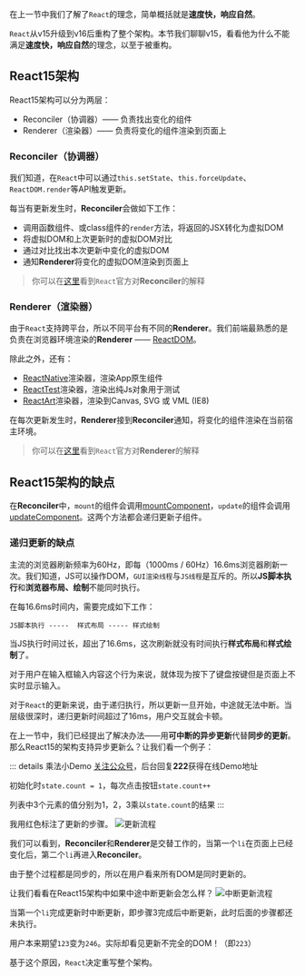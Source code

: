 在上一节中我们了解了`React`的理念，简单概括就是**速度快，响应自然**。

`React`从v15升级到v16后重构了整个架构。本节我们聊聊v15，看看他为什么不能满足**速度快，响应自然**的理念，以至于被重构。

## React15架构

React15架构可以分为两层：

- Reconciler（协调器）—— 负责找出变化的组件
- Renderer（渲染器）—— 负责将变化的组件渲染到页面上

### Reconciler（协调器）

我们知道，在`React`中可以通过`this.setState`、`this.forceUpdate`、`ReactDOM.render`等API触发更新。

每当有更新发生时，**Reconciler**会做如下工作：

- 调用函数组件、或class组件的`render`方法，将返回的JSX转化为虚拟DOM
- 将虚拟DOM和上次更新时的虚拟DOM对比
- 通过对比找出本次更新中变化的虚拟DOM
- 通知**Renderer**将变化的虚拟DOM渲染到页面上

> 你可以在[这里](https://zh-hans.reactjs.org/docs/codebase-overview.html#reconcilers)看到`React`官方对**Reconciler**的解释

### Renderer（渲染器）

由于`React`支持跨平台，所以不同平台有不同的**Renderer**。我们前端最熟悉的是负责在浏览器环境渲染的**Renderer** —— [ReactDOM](https://www.npmjs.com/package/react-dom)。

除此之外，还有：

- [ReactNative](https://www.npmjs.com/package/react-native)渲染器，渲染App原生组件
- [ReactTest](https://www.npmjs.com/package/react-test-Renderer)渲染器，渲染出纯Js对象用于测试
- [ReactArt](https://www.npmjs.com/package/react-art)渲染器，渲染到Canvas, SVG 或 VML (IE8)

在每次更新发生时，**Renderer**接到**Reconciler**通知，将变化的组件渲染在当前宿主环境。

> 你可以在[这里](https://zh-hans.reactjs.org/docs/codebase-overview.html#renderers)看到`React`官方对**Renderer**的解释

## React15架构的缺点

在**Reconciler**中，`mount`的组件会调用[mountComponent](https://github.com/facebook/react/blob/15-stable/src/renderers/dom/shared/ReactDOMComponent.js#L498)，`update`的组件会调用[updateComponent](https://github.com/facebook/react/blob/15-stable/src/renderers/dom/shared/ReactDOMComponent.js#L877)。这两个方法都会递归更新子组件。

### 递归更新的缺点

主流的浏览器刷新频率为60Hz，即每（1000ms / 60Hz）16.6ms浏览器刷新一次。我们知道，JS可以操作DOM，`GUI渲染线程`与`JS线程`是互斥的。所以**JS脚本执行**和**浏览器布局、绘制**不能同时执行。

在每16.6ms时间内，需要完成如下工作：

```
JS脚本执行 -----  样式布局 ----- 样式绘制
```

当JS执行时间过长，超出了16.6ms，这次刷新就没有时间执行**样式布局**和**样式绘制**了。

对于用户在输入框输入内容这个行为来说，就体现为按下了键盘按键但是页面上不实时显示输入。

对于`React`的更新来说，由于递归执行，所以更新一旦开始，中途就无法中断。当层级很深时，递归更新时间超过了16ms，用户交互就会卡顿。

在上一节中，我们已经提出了解决办法——用**可中断的异步更新**代替**同步的更新**。那么React15的架构支持异步更新么？让我们看一个例子：

::: details 乘法小Demo
[关注公众号](../me.html)，后台回复**222**获得在线Demo地址

初始化时`state.count = 1`，每次点击按钮`state.count++`

列表中3个元素的值分别为1，2，3乘以`state.count`的结果 
:::

我用红色标注了更新的步骤。
<img :src="$withBase('/img/v15.png')" alt="更新流程">

我们可以看到，**Reconciler**和**Renderer**是交替工作的，当第一个`li`在页面上已经变化后，第二个`li`再进入**Reconciler**。

由于整个过程都是同步的，所以在用户看来所有DOM是同时更新的。

让我们看看在React15架构中如果中途中断更新会怎么样？
<img :src="$withBase('/img/dist.png')" alt="中断更新流程">

当第一个`li`完成更新时中断更新，即步骤3完成后中断更新，此时后面的步骤都还未执行。

用户本来期望`123`变为`246`。实际却看见更新不完全的DOM！（即`223`）

基于这个原因，`React`决定重写整个架构。

